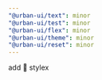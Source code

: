 ```yaml
---
"@urban-ui/text": minor
"@urban-ui/test": minor
"@urban-ui/flex": minor
"@urban-ui/theme": minor
"@urban-ui/reset": minor
---
```


add :rocket: stylex
